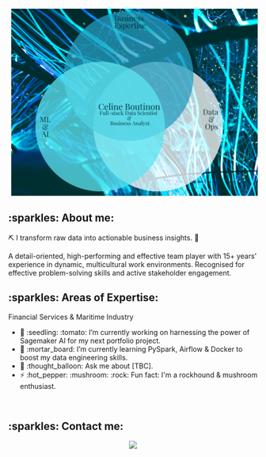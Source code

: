  <p><img src="images/my_venn.png" alt="alt README header"></p>



 <h2 align="left">:sparkles: About me: </h2>

:pick: I transform raw data into actionable business insights. :gem:

A detail-oriented, high-performing and effective team player with 15+ years'
experience in dynamic, multicultural work environments. Recognised for effective
problem-solving skills and active stakeholder engagement.

 <h2 align="left">:sparkles: Areas of Expertise: </h2>
Financial Services & Maritime Industry


<br>
<ul>
<li>🔭 :seedling: :tomato: I’m currently working on harnessing the power of Sagemaker AI for my next portfolio project.</li>
<li>🌱 :mortar_board: I’m currently learning PySpark, Airflow & Docker to boost my data engineering skills.</li>
<li>💬 :thought_balloon: Ask me about [TBC].</li>
<li>⚡ :hot_pepper: :mushroom: :rock: Fun fact: I'm a rockhound & mushroom enthusiast.</li>
</ul>
<br>

<h2 align="left"> :sparkles: Contact me:</h2>
<p align="center">
  <a href="https://www.linkedin.com/in/celineboutinon/?locale=en_US"><img src="https://img.shields.io/badge/linkedin-#0077B5.svg?&amp;style=for-the-badge&amp;logo=linkedin&amp;logoColor=white"></a>
  </p>
























